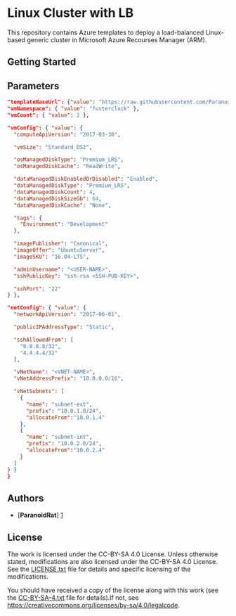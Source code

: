 # Linux Cluster with LB

This repository contains Azure templates to deploy a load-balanced Linux-based
generic cluster in Microsoft Azure Recourses Manager (ARM).

## Getting Started

## Parameters
```json
"templateBaseUrl": {"value": "https://raw.githubusercontent.com/ParanoidRat/azure-linux-lb/master"},
"vmNamespace": { "value": "fustercluck" },
"vmCount": { "value": 2 },

"vmConfig": { "value": {
  "computeApiVersion": "2017-03-30",

  "vmSize": "Standard_DS2",

  "osManagedDiskType": "Premium_LRS",
  "osManagedDiskCache": "ReadWrite",

  "dataManagedDiskEnabledOrDisabled": "Enabled",
  "dataManagedDiskType": "Premium_LRS",
  "dataManagedDiskCount": 4,
  "dataManagedDiskSizeGb": 64,
  "dataManagedDiskCache": "None",

  "tags": {
    "Environment": "Development"
  },

  "imagePublisher": "Canonical",
  "imageOffer": "UbuntuServer",
  "imageSKU": "16.04-LTS",

  "adminUsername": "<USER-NAME>",
  "sshPublicKey": "ssh-rsa <SSH-PUB-KEY>",

  "sshPort": "22"
} },

"netConfig": { "value": {
  "networkApiVersion": "2017-06-01",

  "publicIPAddressType": "Static",

  "sshAllowedFrom": [
    "8.8.8.8/32",
    "4.4.4.4/32"
  ],

  "vNetName": "<VNET-NAME>",
  "vNetAddressPrefix": "10.0.0.0/16",

  "vNetSubnets": [
    {
      "name": "subnet-ext",
      "prefix": "10.0.1.0/24",
      "allocateFrom":"10.0.1.4"
    },
    {
      "name": "subnet-int",
      "prefix": "10.0.2.0/24",
      "allocateFrom":"10.0.2.4"
    }
  ]
} }
}
```

## Authors
-   [**ParanoidRat**] [1]

## License
The work is licensed under the CC-BY-SA 4.0 License. Unless otherwise stated,
modifications are also licensed under the CC-BY-SA 4.0 License. See the
[LICENSE.txt](LICENSE.txt) file for details and specific licensing of the
modifications.

You should have received a copy of the license along with this work
(see the [CC-BY-SA-4.txt](CC-BY-SA-4.txt) file for details).If not, see
<https://creativecommons.org/licenses/by-sa/4.0/legalcode>.

[1]: https://github.com/ParanoidRat
